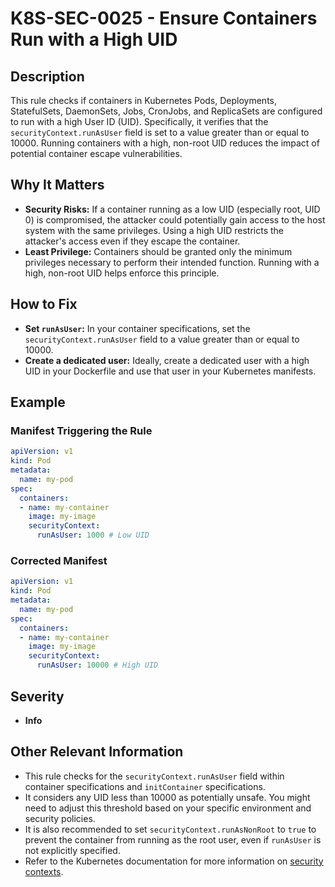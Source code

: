 # K8S-SEC-0025 - Ensure Containers Run with a High UID

## Description

This rule checks if containers in Kubernetes Pods, Deployments, StatefulSets, DaemonSets, Jobs, CronJobs, and ReplicaSets are configured to run with a high User ID (UID). Specifically, it verifies that the `securityContext.runAsUser` field is set to a value greater than or equal to 10000. Running containers with a high, non-root UID reduces the impact of potential container escape vulnerabilities.

## Why It Matters

-   **Security Risks:** If a container running as a low UID (especially root, UID 0) is compromised, the attacker could potentially gain access to the host system with the same privileges. Using a high UID restricts the attacker's access even if they escape the container.
-   **Least Privilege:**  Containers should be granted only the minimum privileges necessary to perform their intended function. Running with a high, non-root UID helps enforce this principle.

## How to Fix

-   **Set `runAsUser`:** In your container specifications, set the `securityContext.runAsUser` field to a value greater than or equal to 10000.
-   **Create a dedicated user:** Ideally, create a dedicated user with a high UID in your Dockerfile and use that user in your Kubernetes manifests.

## Example

### Manifest Triggering the Rule

```yaml
apiVersion: v1
kind: Pod
metadata:
  name: my-pod
spec:
  containers:
  - name: my-container
    image: my-image
    securityContext:
      runAsUser: 1000 # Low UID
```

### Corrected Manifest

```yaml
apiVersion: v1
kind: Pod
metadata:
  name: my-pod
spec:
  containers:
  - name: my-container
    image: my-image
    securityContext:
      runAsUser: 10000 # High UID
```

## Severity

  - **Info**

## Other Relevant Information

-   This rule checks for the `securityContext.runAsUser` field within container specifications and `initContainer` specifications.
-   It considers any UID less than 10000 as potentially unsafe. You might need to adjust this threshold based on your specific environment and security policies.
-   It is also recommended to set `securityContext.runAsNonRoot` to `true` to prevent the container from running as the root user, even if `runAsUser` is not explicitly specified.
-   Refer to the Kubernetes documentation for more information on [security contexts](https://kubernetes.io/docs/tasks/configure-pod-container/security-context/).
